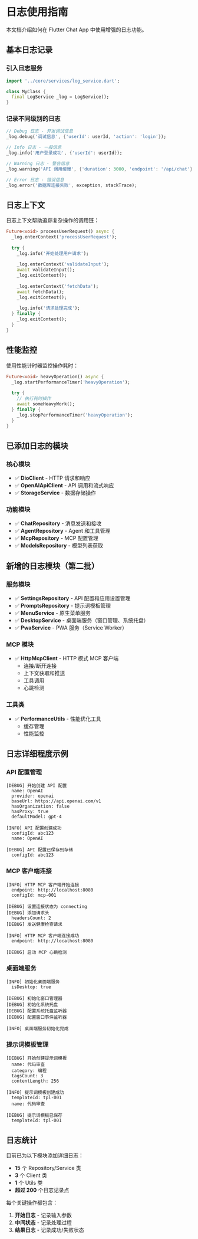 # 日志使用指南

本文档介绍如何在 Flutter Chat App 中使用增强的日志功能。

## 基本日志记录

### 引入日志服务

```dart
import '../core/services/log_service.dart';

class MyClass {
  final LogService _log = LogService();
}
```

### 记录不同级别的日志

```dart
// Debug 日志 - 开发调试信息
_log.debug('调试信息', {'userId': userId, 'action': 'login'});

// Info 日志 - 一般信息
_log.info('用户登录成功', {'userId': userId});

// Warning 日志 - 警告信息
_log.warning('API 调用缓慢', {'duration': 3000, 'endpoint': '/api/chat'});

// Error 日志 - 错误信息
_log.error('数据库连接失败', exception, stackTrace);
```

## 日志上下文

日志上下文帮助追踪复杂操作的调用链：

```dart
Future<void> processUserRequest() async {
  _log.enterContext('processUserRequest');
  
  try {
    _log.info('开始处理用户请求');
    
    _log.enterContext('validateInput');
    await validateInput();
    _log.exitContext();
    
    _log.enterContext('fetchData');
    await fetchData();
    _log.exitContext();
    
    _log.info('请求处理完成');
  } finally {
    _log.exitContext();
  }
}
```

## 性能监控

使用性能计时器监控操作耗时：

```dart
Future<void> heavyOperation() async {
  _log.startPerformanceTimer('heavyOperation');
  
  try {
    // 执行耗时操作
    await someHeavyWork();
  } finally {
    _log.stopPerformanceTimer('heavyOperation');
  }
}
```

## 已添加日志的模块

### 核心模块
- ✅ **DioClient** - HTTP 请求和响应
- ✅ **OpenAIApiClient** - API 调用和流式响应
- ✅ **StorageService** - 数据存储操作

### 功能模块
- ✅ **ChatRepository** - 消息发送和接收
- ✅ **AgentRepository** - Agent 和工具管理
- ✅ **McpRepository** - MCP 配置管理
- ✅ **ModelsRepository** - 模型列表获取

## 新增的日志模块（第二批）

### 服务模块
- ✅ **SettingsRepository** - API 配置和应用设置管理
- ✅ **PromptsRepository** - 提示词模板管理
- ✅ **MenuService** - 原生菜单服务
- ✅ **DesktopService** - 桌面端服务（窗口管理、系统托盘）
- ✅ **PwaService** - PWA 服务（Service Worker）

### MCP 模块
- ✅ **HttpMcpClient** - HTTP 模式 MCP 客户端
  - 连接/断开连接
  - 上下文获取和推送
  - 工具调用
  - 心跳检测

### 工具类
- ✅ **PerformanceUtils** - 性能优化工具
  - 缓存管理
  - 性能监控

## 日志详细程度示例

### API 配置管理
```
[DEBUG] 开始创建 API 配置
  name: OpenAI
  provider: openai
  baseUrl: https://api.openai.com/v1
  hasOrganization: false
  hasProxy: true
  defaultModel: gpt-4

[INFO] API 配置创建成功
  configId: abc123
  name: OpenAI

[DEBUG] API 配置已保存到存储
  configId: abc123
```

### MCP 客户端连接
```
[INFO] HTTP MCP 客户端开始连接
  endpoint: http://localhost:8080
  configId: mcp-001

[DEBUG] 设置连接状态为 connecting
[DEBUG] 添加请求头
  headersCount: 2
[DEBUG] 发送健康检查请求

[INFO] HTTP MCP 客户端连接成功
  endpoint: http://localhost:8080

[DEBUG] 启动 MCP 心跳检测
```

### 桌面端服务
```
[INFO] 初始化桌面端服务
  isDesktop: true

[DEBUG] 初始化窗口管理器
[DEBUG] 初始化系统托盘
[DEBUG] 配置系统托盘监听器
[DEBUG] 配置窗口事件监听器

[INFO] 桌面端服务初始化完成
```

### 提示词模板管理
```
[DEBUG] 开始创建提示词模板
  name: 代码审查
  category: 编程
  tagsCount: 3
  contentLength: 256

[INFO] 提示词模板创建成功
  templateId: tpl-001
  name: 代码审查

[DEBUG] 提示词模板已保存
  templateId: tpl-001
```

## 日志统计

目前已为以下模块添加详细日志：

- **15** 个 Repository/Service 类
- **3** 个 Client 类
- **1** 个 Utils 类
- **超过 200** 个日志记录点

每个关键操作都包含：
1. **开始日志** - 记录输入参数
2. **中间状态** - 记录处理过程
3. **结果日志** - 记录成功/失败状态
